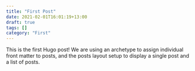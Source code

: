```yaml
---
title: "First Post"
date: 2021-02-01T16:01:19+13:00
draft: true
tags: []
category: "First"
---
```



This is the first Hugo post! We are using an archetype to assign individual front matter to posts, and the posts layout setup to display a single post and a list of posts.

